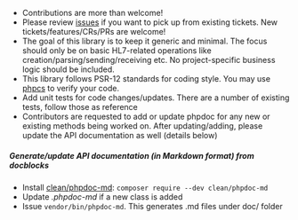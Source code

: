* Contributions are more than welcome!
* Please review [issues](https://github.com/senaranya/HL7/issues) if you want to pick up from existing tickets. New tickets/features/CRs/PRs are welcome!
* The goal of this library is to keep it generic and minimal. The focus should only be on basic HL7-related operations like creation/parsing/sending/receiving etc. No project-specific business logic should be included.
* This library follows PSR-12 standards for coding style. You may use [phpcs](https://github.com/squizlabs/PHP_CodeSniffer#getting-started) to verify your code.
* Add unit tests for code changes/updates. There are a number of existing tests, follow those as reference
* Contributors are requested to add or update phpdoc for any new or existing methods being worked on. After updating/adding, please update the API documentation as well (details below)

##### Generate/update API documentation (in Markdown format) from docblocks
* Install [clean/phpdoc-md](https://github.com/clean/phpdoc-md): `composer require --dev clean/phpdoc-md`
* Update _.phpdoc-md_ if a new class is added
* Issue `vendor/bin/phpdoc-md`. This generates .md files under doc/ folder
